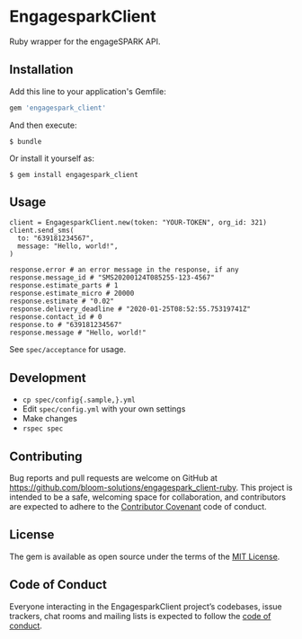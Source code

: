 # EngagesparkClient

Ruby wrapper for the engageSPARK API.

## Installation

Add this line to your application's Gemfile:

```ruby
gem 'engagespark_client'
```

And then execute:

    $ bundle

Or install it yourself as:

    $ gem install engagespark_client

## Usage

```
client = EngagesparkClient.new(token: "YOUR-TOKEN", org_id: 321)
client.send_sms(
  to: "639181234567",
  message: "Hello, world!",
)

response.error # an error message in the response, if any
response.message_id # "SMS20200124T085255-123-4567"
response.estimate_parts # 1
response.estimate_micro # 20000
response.estimate # "0.02"
response.delivery_deadline # "2020-01-25T08:52:55.75319741Z"
response.contact_id # 0
response.to # "639181234567"
response.message # "Hello, world!"
```

See `spec/acceptance` for usage.

## Development

- `cp spec/config{.sample,}.yml`
- Edit `spec/config.yml` with your own settings
- Make changes
- `rspec spec`

## Contributing

Bug reports and pull requests are welcome on GitHub at https://github.com/bloom-solutions/engagespark_client-ruby. This project is intended to be a safe, welcoming space for collaboration, and contributors are expected to adhere to the [Contributor Covenant](http://contributor-covenant.org) code of conduct.

## License

The gem is available as open source under the terms of the [MIT License](https://opensource.org/licenses/MIT).

## Code of Conduct

Everyone interacting in the EngagesparkClient project’s codebases, issue trackers, chat rooms and mailing lists is expected to follow the [code of conduct](https://github.com/bloom-solutions/engagespark_client-ruby/blob/master/CODE_OF_CONDUCT.md).
